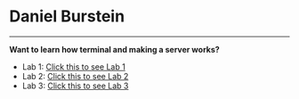 # Daniel Burstein
---
**Want to learn how terminal and making a server works?**
* Lab 1: [Click this to see Lab 1](https://danielburstein.github.io/cse15l-lab-reports/lab1.html)
* Lab 2: [Click this to see Lab 2](https://danielburstein.github.io/cse15l-lab-reports/lab2.html)
* Lab 3: [Click this to see Lab 3](https://danielburstein.github.io/cse15l-lab-reports/lab3.html)

